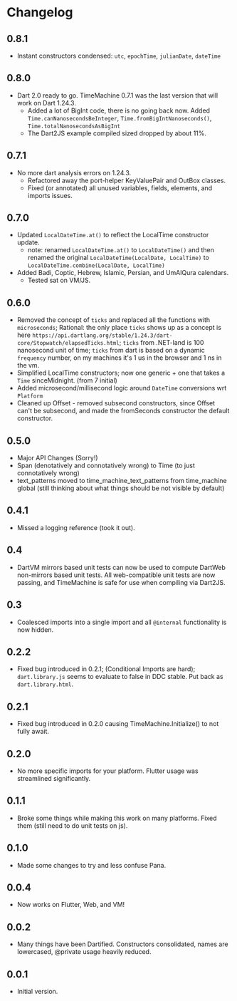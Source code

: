 # Changelog

## 0.8.1
- Instant constructors condensed: `utc`, `epochTime`, `julianDate`, `dateTime`

## 0.8.0
- Dart 2.0 ready to go. TimeMachine 0.7.1 was the last version that will work on Dart 1.24.3.
  - Added a lot of BigInt code, there is no going back now. Added `Time.canNanosecondsBeInteger`, 
  `Time.fromBigIntNanoseconds()`, `Time.totalNanosecondsAsBigInt`
  - The Dart2JS example compiled sized dropped by about 11%.

## 0.7.1
- No more dart analysis errors on 1.24.3.
  - Refactored away the port-helper KeyValuePair and OutBox classes.
  - Fixed (or annotated) all unused variables, fields, elements, and imports issues. 

## 0.7.0
- Updated `LocalDateTime.at()` to reflect the LocalTime constructor update.
  - note: renamed `LocalDateTime.at()` to `LocalDateTime()` and then renamed the original `LocalDateTime(LocalDate, LocalTime)` to
  `LocalDateTime.combine(LocalDate, LocalTime)`
- Added Badi, Coptic, Hebrew, Islamic, Persian, and UmAlQura calendars.
  - Tested sat on VM/JS.

## 0.6.0
- Removed the concept of `ticks` and replaced all the functions with `microseconds`;
  Rational: the only place `ticks` shows up as a concept is here `https://api.dartlang.org/stable/1.24.3/dart-core/Stopwatch/elapsedTicks.html`;
  `ticks` from .NET-land is 100 nanosecond unit of time; `ticks` from dart is based on a dynamic `frequency` number,
  on my machines it's 1 us in the browser and 1 ns in the vm.
- Simplified LocalTime constructors; now one generic + one that takes a `Time` sinceMidnight. (from 7 initial)
- Added microsecond/millisecond logic around `DateTime` conversions wrt `Platform`
- Cleaned up Offset - removed subsecond constructors, since Offset can't be subsecond, and made the fromSeconds constructor
  the default constructor.

## 0.5.0

- Major API Changes (Sorry!)
- Span (denotatively and connotatively wrong) to Time (to just connotatively wrong)
- text_patterns moved to time_machine_text_patterns from time_machine global (still thinking about what things should be not visible by default)

## 0.4.1

- Missed a logging reference (took it out).


## 0.4

- DartVM mirrors based unit tests can now be used to compute DartWeb non-mirrors based unit tests. All web-compatible
unit tests are now passing, and TimeMachine is safe for use when compiling via Dart2JS.

## 0.3

- Coalesced imports into a single import and all `@internal` functionality is now hidden.

## 0.2.2

- Fixed bug introduced in 0.2.1; (Conditional Imports are hard); `dart.library.js` seems to evaluate to false in DDC stable.
  Put back as `dart.library.html`.

## 0.2.1

- Fixed bug introduced in 0.2.0 causing TimeMachine.Initialize() to not fully await.

## 0.2.0

- No more specific imports for your platform. Flutter usage was streamlined significantly.

## 0.1.1

- Broke some things while making this work on many platforms. Fixed them (still need to do unit tests on js).

## 0.1.0

- Made some changes to try and less confuse Pana.

## 0.0.4

- Now works on Flutter, Web, and VM!

## 0.0.2

- Many things have been Dartified. Constructors consolidated, names are lowercased, @private usage heavily reduced.

## 0.0.1

- Initial version.

